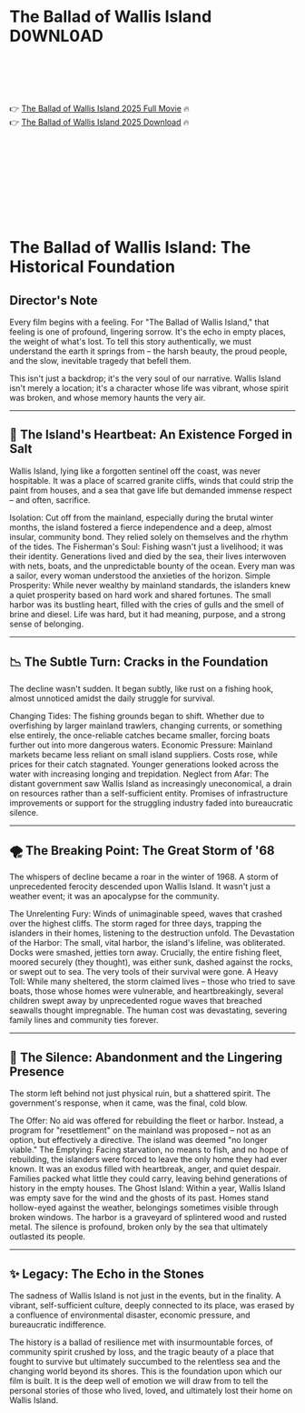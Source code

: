# The Ballad of Wallis Island D0WNL0AD

<br><br><br><br>


👉 <a href="https://Ben-mitdogasu1981.github.io/wuhrappdzx/">The Ballad of Wallis Island 2025 Full Movie</a> 🔥
<br>
👉 <a href="https://Ben-mitdogasu1981.github.io/wuhrappdzx/">The Ballad of Wallis Island 2025 Download</a> 🔥


<br><br><br><br><br><br><br><br>


# The Ballad of Wallis Island: The Historical Foundation

## Director's Note

Every film begins with a feeling. For "The Ballad of Wallis Island," that feeling is one of profound, lingering sorrow. It's the echo in empty places, the weight of what's lost. To tell this story authentically, we must understand the earth it springs from – the harsh beauty, the proud people, and the slow, inevitable tragedy that befell them.

This isn't just a backdrop; it's the very soul of our narrative. Wallis Island isn't merely a location; it's a character whose life was vibrant, whose spirit was broken, and whose memory haunts the very air.

---

## 🌊 The Island's Heartbeat: An Existence Forged in Salt

Wallis Island, lying like a forgotten sentinel off the coast, was never hospitable. It was a place of scarred granite cliffs, winds that could strip the paint from houses, and a sea that gave life but demanded immense respect – and often, sacrifice.

   Isolation: Cut off from the mainland, especially during the brutal winter months, the island fostered a fierce independence and a deep, almost insular, community bond. They relied solely on themselves and the rhythm of the tides.
   The Fisherman's Soul: Fishing wasn't just a livelihood; it was their identity. Generations lived and died by the sea, their lives interwoven with nets, boats, and the unpredictable bounty of the ocean. Every man was a sailor, every woman understood the anxieties of the horizon.
   Simple Prosperity: While never wealthy by mainland standards, the islanders knew a quiet prosperity based on hard work and shared fortunes. The small harbor was its bustling heart, filled with the cries of gulls and the smell of brine and diesel. Life was hard, but it had meaning, purpose, and a strong sense of belonging.

---

## 📉 The Subtle Turn: Cracks in the Foundation

The decline wasn't sudden. It began subtly, like rust on a fishing hook, almost unnoticed amidst the daily struggle for survival.

   Changing Tides: The fishing grounds began to shift. Whether due to overfishing by larger mainland trawlers, changing currents, or something else entirely, the once-reliable catches became smaller, forcing boats further out into more dangerous waters.
   Economic Pressure: Mainland markets became less reliant on small island suppliers. Costs rose, while prices for their catch stagnated. Younger generations looked across the water with increasing longing and trepidation.
   Neglect from Afar: The distant government saw Wallis Island as increasingly uneconomical, a drain on resources rather than a self-sufficient entity. Promises of infrastructure improvements or support for the struggling industry faded into bureaucratic silence.

---

## 🌪️ The Breaking Point: The Great Storm of '68

The whispers of decline became a roar in the winter of 1968. A storm of unprecedented ferocity descended upon Wallis Island. It wasn't just a weather event; it was an apocalypse for the community.

   The Unrelenting Fury: Winds of unimaginable speed, waves that crashed over the highest cliffs. The storm raged for three days, trapping the islanders in their homes, listening to the destruction unfold.
   The Devastation of the Harbor: The small, vital harbor, the island's lifeline, was obliterated. Docks were smashed, jetties torn away. Crucially, the entire fishing fleet, moored securely (they thought), was either sunk, dashed against the rocks, or swept out to sea. The very tools of their survival were gone.
   A Heavy Toll: While many sheltered, the storm claimed lives – those who tried to save boats, those whose homes were vulnerable, and heartbreakingly, several children swept away by unprecedented rogue waves that breached seawalls thought impregnable. The human cost was devastating, severing family lines and community ties forever.

---

## 👻 The Silence: Abandonment and the Lingering Presence

The storm left behind not just physical ruin, but a shattered spirit. The government's response, when it came, was the final, cold blow.

   The Offer: No aid was offered for rebuilding the fleet or harbor. Instead, a program for "resettlement" on the mainland was proposed – not as an option, but effectively a directive. The island was deemed "no longer viable."
   The Emptying: Facing starvation, no means to fish, and no hope of rebuilding, the islanders were forced to leave the only home they had ever known. It was an exodus filled with heartbreak, anger, and quiet despair. Families packed what little they could carry, leaving behind generations of history in the empty houses.
   The Ghost Island: Within a year, Wallis Island was empty save for the wind and the ghosts of its past. Homes stand hollow-eyed against the weather, belongings sometimes visible through broken windows. The harbor is a graveyard of splintered wood and rusted metal. The silence is profound, broken only by the sea that ultimately outlasted its people.

---

## ✨ Legacy: The Echo in the Stones

The sadness of Wallis Island is not just in the events, but in the finality. A vibrant, self-sufficient culture, deeply connected to its place, was erased by a confluence of environmental disaster, economic pressure, and bureaucratic indifference.

The history is a ballad of resilience met with insurmountable forces, of community spirit crushed by loss, and the tragic beauty of a place that fought to survive but ultimately succumbed to the relentless sea and the changing world beyond its shores. This is the foundation upon which our film is built. It is the deep well of emotion we will draw from to tell the personal stories of those who lived, loved, and ultimately lost their home on Wallis Island.

